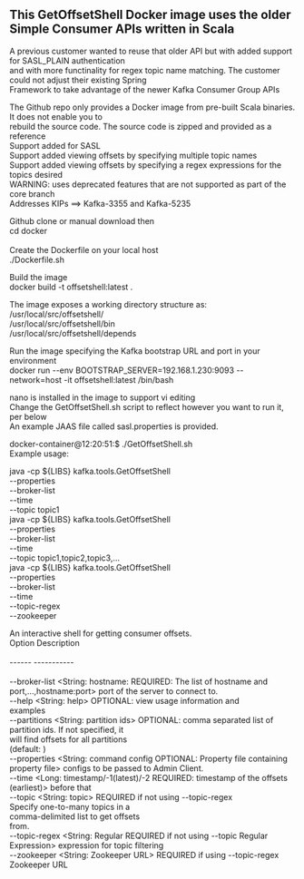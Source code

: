 ## This GetOffsetShell Docker image uses the older Simple Consumer APIs written in Scala <br>
A previous customer wanted to reuse that older API but with added support for SASL_PLAIN authentication <br>
and with more functinality for regex topic name matching. The customer could not adjust their existing Spring <br>
Framework to take advantage of the newer Kafka Consumer Group APIs <br>

The Github repo only provides a Docker image from pre-built Scala binaries. It does not enable you to <br>
rebuild the source code. The source code is zipped and provided as a reference <br>
Support added for SASL <br>
Support added viewing offsets by specifying multiple topic names <br>
Support added viewing offsets by specifying a regex expressions for the topics desired <br>
WARNING: uses deprecated features that are not supported as part of the core branch <br>
Addresses KIPs ==> Kafka-3355 and Kafka-5235 <br>

Github clone or manual download then <br>
cd docker <br><br>
Create the Dockerfile on your local host <br>
./Dockerfile.sh

Build the image<br>
docker build -t offsetshell:latest .<br>

The image exposes a working directory structure as: <br>
/usr/local/src/offsetshell/ <br>
/usr/local/src/offsetshell/bin <br>
/usr/local/src/offsetshell/depends <br>

Run the image specifying the Kafka bootstrap URL and port in your environment <br>
docker run --env BOOTSTRAP_SERVER=192.168.1.230:9093 --network=host -it offsetshell:latest /bin/bash <br>

nano is installed in the image to support vi editing <br>
Change the GetOffsetShell.sh script to reflect however you want to run it, per below <br>
An example JAAS file called sasl.properties is provided. <br>

docker-container@12:20:51:$ ./GetOffsetShell.sh <br>
Example usage: <br>

java -cp ${LIBS} kafka.tools.GetOffsetShell <br>
                      --properties <JAAS security configuration> <br>
                      --broker-list <bootstrap servers with ports> <br>
                      --time <offset timestamp> <br>
                      --topic topic1 <br>
java -cp ${LIBS} kafka.tools.GetOffsetShell <br>
                      --properties <JAAS security configuration> <br>
                      --broker-list <bootstrap servers> <br>
                      --time <offset timestamp> <br>
                      --topic topic1,topic2,topic3,... <br>
java -cp ${LIBS} kafka.tools.GetOffsetShell <br>
                      --properties <JAAS security configuration> <br>
                      --broker-list <bootstrap servers> <br>
                      --time <offset timestamp> <br>
                      --topic-regex <regular expression> <br>
                      --zookeeper <zookeepr url with port> <br>

An interactive shell for getting consumer offsets. <br>
Option                                 Description  <br>                      
------                                 -----------  <br>                      
--broker-list <String: hostname:       REQUIRED: The list of hostname and     <br>
  port,...,hostname:port>                port of the server to connect to.    <br>
--help <String: help>                  OPTIONAL: view usage information and   <br>
                                         examples                             <br>
--partitions <String: partition ids>   OPTIONAL: comma separated list of      <br>
                                         partition ids. If not specified, it  <br>
                                         will find offsets for all partitions <br>
                                         (default: )                          <br>
--properties <String: command config   OPTIONAL: Property file containing     <br>
  property file>                         configs to be passed to Admin Client.<br>
--time <Long: timestamp/-1(latest)/-2  REQUIRED: timestamp of the offsets     <br>
  (earliest)>                            before that                          <br>
--topic <String: topic>                REQUIRED if not using --topic-regex    <br>
                                         Specify one-to-many topics in a      <br>
                                         comma-delimited list to get offsets  <br>
                                         from.                                <br>
--topic-regex <String: Regular         REQUIRED if not using --topic Regular  <br>
  Expression>                            expression for topic filtering       <br>
--zookeeper <String: Zookeeper URL>    REQUIRED if using --topic-regex        <br>
                                         Zookeeper URL                        <br>
